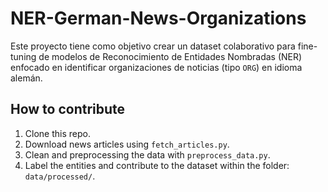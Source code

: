 # NER-German-News-Organizations

Este proyecto tiene como objetivo crear un dataset colaborativo para fine-tuning de modelos de Reconocimiento de Entidades Nombradas (NER) enfocado en identificar organizaciones de noticias (tipo `ORG`) en idioma alemán.

## How to contribute

1. Clone this repo.
2. Download news articles using `fetch_articles.py`.
3. Clean and preprocessing the data with `preprocess_data.py`.
4. Label the entities and contribute to the dataset within the folder: `data/processed/`.
